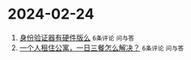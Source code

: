 # 2024-02-24

1. [身份验证器有硬件版么](https://www.v2ex.com/t/1018053) `6条评论` `问与答`
1. [一个人租住公寓，一日三餐怎么解决？](https://www.v2ex.com/t/1018051) `6条评论` `问与答`
